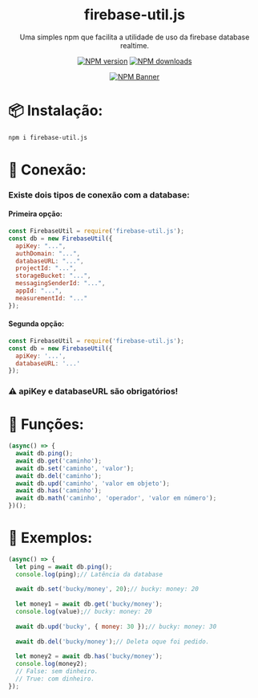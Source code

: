 <div align="center">
  <h1>firebase-util.js</h1>
  <p>Uma simples npm que facilita a utilidade de uso da firebase database realtime.</p>
  <p>
    <a href="https://www.npmjs.com/package/firebase-util.js"><img src="https://img.shields.io/npm/v/firebase-util.js?maxAge=3600" alt="NPM version" /></a>
    <a href="https://www.npmjs.com/package/firebase-util.js"><img src="https://img.shields.io/npm/dt/firebase-util.js?maxAge=3600" alt="NPM downloads" /></a>
  </p>
  <p>
    <a href="https://www.npmjs.com/package/firebase-util.js"><img src="https://nodei.co/npm/firebase-util.js.png?downloads=true&stars=true" alt="NPM Banner"></a>
  </p>
</div>

# 📦 Instalação:
```sh
npm i firebase-util.js
```
# 📡 Conexão:
### Existe dois tipos de conexão com a database:
#### Primeira opção:
```js
const FirebaseUtil = require('firebase-util.js');
const db = new FirebaseUtil({
  apiKey: "...",
  authDomain: "...",
  databaseURL: "...",
  projectId: "...",
  storageBucket: "...",
  messagingSenderId: "...",
  appId: "...",
  measurementId: "..."
});
```

#### Segunda opção:
```js
const FirebaseUtil = require('firebase-util.js');
const db = new FirebaseUtil({
  apiKey: '...',
  databaseURL: '...'
});
```

### ⚠️ apiKey e databaseURL são obrigatórios!

# 🧰 Funções:
```js
(async() => {
  await db.ping();
  await db.get('caminho');
  await db.set('caminho', 'valor');
  await db.del('caminho');
  await db.upd('caminho', 'valor em objeto');
  await db.has('caminho');
  await db.math('caminho', 'operador', 'valor em número');
})();
```

# 👷 Exemplos:
```js
(async() => {
  let ping = await db.ping();
  console.log(ping);// Latência da database
  
  await db.set('bucky/money', 20);// bucky: money: 20
  
  let money1 = await db.get('bucky/money');
  console.log(value);// bucky: money: 20
  
  await db.upd('bucky', { money: 30 });// bucky: money: 30
  
  await db.del('bucky/money');// Deleta oque foi pedido.
  
  let money2 = await db.has('bucky/money');
  console.log(money2);
  // False: sem dinheiro.
  // True: com dinheiro.
});
```